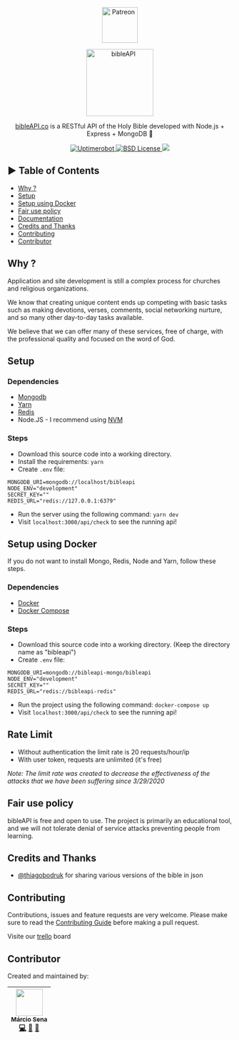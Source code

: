 <p align="center">
  <a href="https://www.patreon.com/join/bibleapi" target="_blank">
    <img src="https://cdn-std.dprcdn.net/files/acc_649651/plrSCT" height="80" alt="Patreon">
  </a>
</p>
<p align="center">
  <img src="https://bibleapi.co/theme/images/brand.png" alt="bibleAPI" width="150">
</p>
<p align="center">
  <a href="https://bibleapi.co">bibleAPI.co</a> is a RESTful API of the Holy Bible developed with Node.js + Express + MongoDB 🚀
</p>

<p align="center">
  <a href="https://stats.uptimerobot.com/5PXmCNLM" title="Uptimerobot">
    <img src="https://img.shields.io/uptimerobot/ratio/m778918918-3e92c097147760ee39d02d36.svg" alt="Uptimerobot">
  </a>
  <a href="https://github.com/marciovsena/bibleapi/blob/dev/LICENSE" title="license">
    <img src="https://badgen.net/badge/license/BSD/blue" alt="BSD License">
  </a>
  <a href="https://codeclimate.com/github/marciovsena/bibleapi/maintainability"><img src="https://api.codeclimate.com/v1/badges/2cf1c4940336ad7911be/maintainability" /></a>
</p>

## ► Table of Contents

- [Why ?](#why-)
- [Setup](#setup)
- [Setup using Docker](#setup-using-docker)
- [Fair use policy](#fair-use-policy)
- [Documentation](https://github.com/marciovsena/bibleapi/blob/dev/DOCUMENTATION.md)
- [Credits and Thanks](#credits-and-thanks)
- [Contributing](#contributing)
- [Contributor](#contributor)

## Why ?

Application and site development is still a complex process for churches and religious organizations.

We know that creating unique content ends up competing with basic tasks such as making devotions, verses, comments, social networking nurture, and so many other day-to-day tasks available.

We believe that we can offer many of these services, free of charge, with the professional quality and focused on the word of God.

## Setup

### Dependencies

- [Mongodb](https://www.mongodb.com/)
- [Yarn](https://yarnpkg.com/en/)
- [Redis](https://formulae.brew.sh/formula/redis)
- Node.JS - I recommend using [NVM](https://github.com/nvm-sh/nvm)

### Steps

- Download this source code into a working directory.
- Install the requirements: `yarn`
- Create `.env` file:

```
MONGODB_URI=mongodb://localhost/bibleapi
NODE_ENV="development"
SECRET_KEY=""
REDIS_URL="redis://127.0.0.1:6379"
```

- Run the server using the following command: `yarn dev`
- Visit `localhost:3000/api/check` to see the running api!


## Setup using Docker

If you do not want to install Mongo, Redis, Node and Yarn, follow these steps.

### Dependencies

- [Docker](https://docs.docker.com/install/)
- [Docker Compose](https://docs.docker.com/compose/install/)

### Steps

- Download this source code into a working directory. (Keep the directory name as "bibleapi")
- Create `.env` file:

```
MONGODB_URI=mongodb://bibleapi-mongo/bibleapi
NODE_ENV="development"
SECRET_KEY=""
REDIS_URL="redis://bibleapi-redis"
```

- Run the project using the following command: `docker-compose up`
- Visit `localhost:3000/api/check` to see the running api!

## Rate Limit

- Without authentication the limit rate is 20 requests/hour/ip
- With user token, requests are unlimited (it's free)

<i>Note: The limit rate was created to decrease the effectiveness of the attacks that we have been suffering since 3/29/2020</i>

## Fair use policy

bibleAPI is free and open to use. The project is primarily an educational tool, and we will not tolerate denial of service attacks preventing people from learning.

## Credits and Thanks

- [@thiagobodruk](https://github.com/thiagobodruk/) for sharing various versions of the bible in json

## Contributing

Contributions, issues and feature requests are very welcome.
Please make sure to read the [Contributing Guide](/CONTRIBUTING.md) before making a pull request.

Visite our [trello](https://trello.com/b/VPGRzM36/biblieapi) board

## Contributor

Created and maintained by:

<!-- prettier-ignore -->
| [<img src="https://avatars0.githubusercontent.com/u/3450717?s=460&v=4" width="60px;"/><br /><sub><b>Márcio Sena</b></sub>](https://github.com/marciovsena)<br />[💻](https://github.com/marciovsena/bibleapi/commits?author=marciovsena "Code") [📖](https://github.com/marciovsena/bibleapi/commits?author=marciovsena "Documentation") [🐛](https://github.com/marciovsena/bibleapi/issues?q=author%3Amarciovsena "Bug reports")
| :---: |
